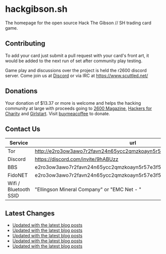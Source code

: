 # hackgibson.sh
The homepage for the open source Hack The Gibson // SH trading card game.


## Contributing

To add your card just submit a pull request with your card's front art, it would be added to the next run of set after community play testing.

Game play and discussions over the project is held the r2600 discord server. Come join us at [Discord](https://discord.com/invite/9hABUzz) or via IRC at https://www.scuttled.net/


## Donations

Your donation of $13.37 or more is welcome and helps the hacking community at large with proceeds going to [2600 Magazine](https://2600.com/), [Hackers for Charity](https://hackersforcharity.org) and [Girlstart](https://girlstart.org).  Visit [buymeacoffee](https://www.buymeacoffee.com/hackgibson.sh) to donate.


## Contact Us

Service | url
-|-
Tor | http://e2ro3ow3awo7r2favn24n65ycc2qmzkoayn5r57e3f56nvjwdcgg32ad.onion
Discord | https://discord.com/invite/9hABUzz
BBS | e2ro3ow3awo7r2favn24n65ycc2qmzkoayn5r57e3f56nvjwdcgg32ad.onion:23
FidoNET | e2ro3ow3awo7r2favn24n65ycc2qmzkoayn5r57e3f56nvjwdcgg32ad.onion:24554
Wifi / Bluetooth SSID | "Ellingson Mineral Company" or "EMC Net - <fidonet address>"

## Latest Changes
<!-- BLOG-POST-LIST:START -->
- [Updated with the latest blog posts](https://github.com/DFW2600/hackgibson.sh/commit/69f34ef24c54fe5a5e72ff4de29054af4304240d)
- [Updated with the latest blog posts](https://github.com/DFW2600/hackgibson.sh/commit/58b67b2351ebb78d921c6522e39ff92e60f4ad96)
- [Updated with the latest blog posts](https://github.com/DFW2600/hackgibson.sh/commit/4b958f649ec7986b61e09a4c28b65b64fac73abb)
- [Updated with the latest blog posts](https://github.com/DFW2600/hackgibson.sh/commit/2b7f8e1febb8cc0709af5ab88e583b0d359391f9)
- [Updated with the latest blog posts](https://github.com/DFW2600/hackgibson.sh/commit/c7509598505a8e75a9805c0d3f2e4a28845b3cf2)
<!-- BLOG-POST-LIST:END -->
